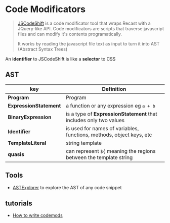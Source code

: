 # Code Modificators



> [JSCodeShift](https://github.com/facebook/jscodeshift) is a code modificator tool that wraps Recast with a JQuery-like API. Code modificators are scripts that traverse javascript files and can modify it's contents programatically. 
> 
> It works by reading the javascript file text as input to turn it into AST (Abstract Syntax Trees)

An **identifier** to JSCodeShift is like a **selector** to CSS

## AST

key | Definition
-- | --
**Program** | Program
**ExpressionStatement** | a function or any expression eg `a + b`
**BinaryExpression** | is a type of **ExpressionStatement** that includes only two values
**Identifier** | is used for names of variables, functions, methods, object keys, etc
**TemplateLiteral** | string template 
**quasis** | can represent `${` meaning the regions between the template string


## Tools
- [ASTExplorer](https://astexplorer.net/) to explore the AST of any code snippet

## tutorials

- [How to write codemods](https://vramana.github.io/blog/2015/12/21/codemod-tutorial/)

